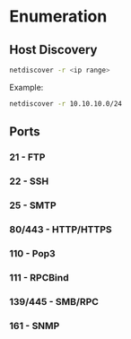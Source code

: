 # Enumeration

## Host Discovery

``` sh
netdiscover -r <ip range>
```

Example:
``` sh
netdiscover -r 10.10.10.0/24
```

## Ports

### 21 - FTP

### 22 - SSH

### 25 - SMTP

### 80/443 - HTTP/HTTPS

### 110 - Pop3

### 111 - RPCBind

### 139/445 - SMB/RPC

### 161 - SNMP
